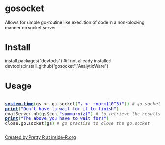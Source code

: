 gosocket
========
Allows for simple go-routine like execution of code in a non-blocking manner on socket server

# Install
install.packages("devtools") #if not already installed
devtools::install_github("gosocket","AnalytixWare")

# Usage
<div style="overflow:auto;"><div class="geshifilter"><pre class="r geshifilter-R" style="font-family:monospace;"><a href="http://inside-r.org/r-doc/base/system.time"><span style="color: #003399; font-weight: bold;">system.time</span></a><span style="color: #009900;">&#40;</span>gs <span style="">&lt;-</span> go.socket<span style="color: #009900;">&#40;</span><span style="color: #0000ff;">&quot;z &lt;- rnorm(10^3)&quot;</span><span style="color: #009900;">&#41;</span><span style="color: #009900;">&#41;</span> <span style="color: #666666; font-style: italic;"># go.socket is non-blocking the rest of the code will execute almost immedidately</span>
<a href="http://inside-r.org/r-doc/base/print"><span style="color: #003399; font-weight: bold;">print</span></a><span style="color: #009900;">&#40;</span><span style="color: #0000ff;">&quot;Don't have to wait for it to finish&quot;</span><span style="color: #009900;">&#41;</span> 
evalServer.nb<span style="color: #009900;">&#40;</span>gs<span style="">$</span>con<span style="color: #339933;">,</span><span style="color: #0000ff;">&quot;summary(z)&quot;</span><span style="color: #009900;">&#41;</span> <span style="color: #666666; font-style: italic;"># to retrieve the results; this is blocking</span>
<a href="http://inside-r.org/r-doc/base/print"><span style="color: #003399; font-weight: bold;">print</span></a><span style="color: #009900;">&#40;</span><span style="color: #0000ff;">&quot;The above you have to wait for!&quot;</span><span style="color: #009900;">&#41;</span>
close.go.socket<span style="color: #009900;">&#40;</span>gs<span style="color: #009900;">&#41;</span> <span style="color: #666666; font-style: italic;"># go practise to close the go.socket</span></pre></div></div><p><a href="http://www.inside-r.org/pretty-r" title="Created by Pretty R at inside-R.org">Created by Pretty R at inside-R.org</a></p>
